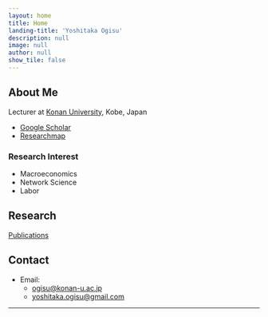 ```yaml
---
layout: home
title: Home
landing-title: 'Yoshitaka Ogisu'
description: null
image: null
author: null
show_tile: false
---
```


## About Me
Lecturer at [Konan University](https://www.konan-u.ac.jp/), Kobe, Japan

- [Google Scholar](https://scholar.google.co.jp/citations?user=olbpst8AAAAJ)
- [Researchmap](https://researchmap.jp/yoshitaka_ogisu)

### Research Interest
- Macroeconomics
- Network Science
- Labor

## Research
[Publications](./papers.html)

## Contact
- Email: 
  - ogisu@konan-u.ac.jp
  - yoshitaka.ogisu@gmail.com

---